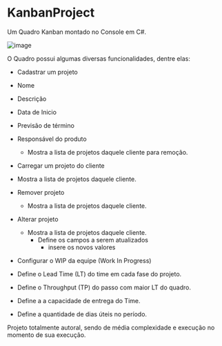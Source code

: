 # KanbanProject

Um Quadro Kanban montado no Console em C#.

![image](https://user-images.githubusercontent.com/39005073/215300375-515a3cf8-ed1b-4568-8cf4-20991a40bc58.png)

O Quadro possui algumas diversas funcionalidades, dentre elas:

 - Cadastrar um projeto
  - Nome
  - Descrição
  - Data de Inicio
  - Previsão de término
  - Responsável do produto
    - Mostra a lista de projetos daquele cliente para remoção.
  
  
 - Carregar um projeto do cliente
  - Mostra a lista de projetos daquele cliente.
 
 - Remover projeto
    - Mostra a lista de projetos daquele cliente.

 - Alterar projeto
    - Mostra a lista de projetos daquele cliente.
      - Define os campos a serem atualizados
        - insere os novos valores
 - Configurar o WIP da equipe (Work In Progress)
  - Define o Lead Time (LT) do time em cada fase do projeto.
  - Define o Throughput (TP) do passo com maior LT do quadro.
  - Define a a capacidade de entrega do Time.
  - Define a quantidade de dias úteis no período.
  
  
  Projeto totalmente autoral, sendo de média complexidade e execução no momento de sua execução.
